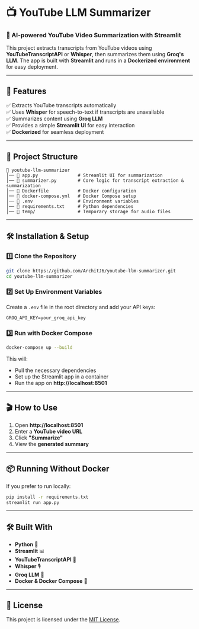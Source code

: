 # 📺 YouTube LLM Summarizer  

### 🚀 AI-powered YouTube Video Summarization with Streamlit  

This project extracts transcripts from YouTube videos using **YouTubeTranscriptAPI** or **Whisper**, then summarizes them using **Groq's LLM**. The app is built with **Streamlit** and runs in a **Dockerized environment** for easy deployment.  

---

## 🚀 Features  
✅ Extracts YouTube transcripts automatically  
✅ Uses **Whisper** for speech-to-text if transcripts are unavailable  
✅ Summarizes content using **Groq LLM**  
✅ Provides a simple **Streamlit UI** for easy interaction  
✅ **Dockerized** for seamless deployment  

---

## 📂 Project Structure  

```
📁 youtube-llm-summarizer  
│── 📄 app.py               # Streamlit UI for summarization  
│── 📄 summarizer.py        # Core logic for transcript extraction & summarization  
│── 📄 Dockerfile           # Docker configuration  
│── 📄 docker-compose.yml   # Docker Compose setup  
│── 📄 .env                 # Environment variables  
│── 📄 requirements.txt     # Python dependencies  
│── 📁 temp/                # Temporary storage for audio files
```

---

## 🛠️ Installation & Setup  

### 1️⃣ **Clone the Repository**  
```sh
git clone https://github.com/ArchitJ6/youtube-llm-summarizer.git
cd youtube-llm-summarizer
```

### 2️⃣ **Set Up Environment Variables**  
Create a `.env` file in the root directory and add your API keys:  
```
GROQ_API_KEY=your_groq_api_key
```

### 3️⃣ **Run with Docker Compose**  
```sh
docker-compose up --build
```
This will:
- Pull the necessary dependencies  
- Set up the Streamlit app in a container  
- Run the app on **http://localhost:8501**  

---

## 🎬 How to Use  
1. Open **http://localhost:8501**  
2. Enter a **YouTube video URL**  
3. Click **"Summarize"**  
4. View the **generated summary**  

---

## 📦 Running Without Docker  
If you prefer to run locally:  
```sh
pip install -r requirements.txt
streamlit run app.py
```

---

## 🛠️ Built With  
- **Python** 🐍  
- **Streamlit** 📊  
- **YouTubeTranscriptAPI** 🎥  
- **Whisper** 🎙️  
- **Groq LLM** 🧠  
- **Docker & Docker Compose** 🐳  

---

## 📝 License  
This project is licensed under the [MIT License](LICENSE).